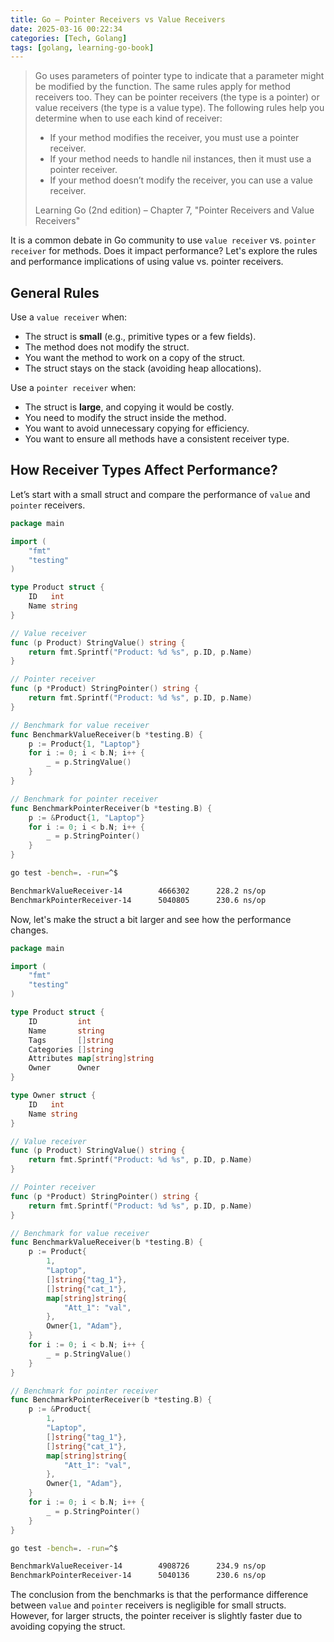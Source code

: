 ```yaml
---
title: Go — Pointer Receivers vs Value Receivers
date: 2025-03-16 00:22:34
categories: [Tech, Golang]
tags: [golang, learning-go-book]
---
```


>Go uses parameters of pointer type to indicate that a parameter might be modified by the function. The same rules apply for method receivers too. They can be pointer receivers (the type is a pointer) or value receivers (the type is a value type). The following rules help you determine when to use each kind of receiver:
>- If your method modifies the receiver, you must use a pointer receiver.
>- If your method needs to handle nil instances, then it must use a pointer receiver.
>- If your method doesn’t modify the receiver, you can use a value receiver.
>
> <footer>Learning Go (2nd edition) – Chapter 7, "Pointer Receivers and Value Receivers"</footer>

It is a common debate in Go community to use `value receiver` vs. `pointer receiver` for methods. Does it impact performance? Let's explore the rules and performance implications of using value vs. pointer receivers.

## General Rules
Use a `value receiver` when:
* The struct is **small** (e.g., primitive types or a few fields).
* The method does not modify the struct.
* You want the method to work on a copy of the struct.
* The struct stays on the stack (avoiding heap allocations).

Use a `pointer receiver` when:
* The struct is **large**, and copying it would be costly.
* You need to modify the struct inside the method.
* You want to avoid unnecessary copying for efficiency.
* You want to ensure all methods have a consistent receiver type.

## How Receiver Types Affect Performance?
Let’s start with a small struct and compare the performance of `value` and `pointer` receivers.

```go product_test.go
package main

import (
	"fmt"
	"testing"
)

type Product struct {
	ID   int
	Name string
}

// Value receiver
func (p Product) StringValue() string {
	return fmt.Sprintf("Product: %d %s", p.ID, p.Name)
}

// Pointer receiver
func (p *Product) StringPointer() string {
	return fmt.Sprintf("Product: %d %s", p.ID, p.Name)
}

// Benchmark for value receiver
func BenchmarkValueReceiver(b *testing.B) {
	p := Product{1, "Laptop"}
	for i := 0; i < b.N; i++ {
		_ = p.StringValue()
	}
}

// Benchmark for pointer receiver
func BenchmarkPointerReceiver(b *testing.B) {
	p := &Product{1, "Laptop"}
	for i := 0; i < b.N; i++ {
		_ = p.StringPointer()
	}
}
```
```bash
go test -bench=. -run=^$
```
```bash output
BenchmarkValueReceiver-14        4666302      228.2 ns/op
BenchmarkPointerReceiver-14      5040805      230.6 ns/op
```
Now, let's make the struct a bit larger and see how the performance changes.

```go product_test.go
package main

import (
	"fmt"
	"testing"
)

type Product struct {
	ID         int
	Name       string
	Tags       []string
	Categories []string
	Attributes map[string]string
	Owner      Owner
}

type Owner struct {
	ID   int
	Name string
}

// Value receiver
func (p Product) StringValue() string {
	return fmt.Sprintf("Product: %d %s", p.ID, p.Name)
}

// Pointer receiver
func (p *Product) StringPointer() string {
	return fmt.Sprintf("Product: %d %s", p.ID, p.Name)
}

// Benchmark for value receiver
func BenchmarkValueReceiver(b *testing.B) {
	p := Product{
		1,
		"Laptop",
		[]string{"tag_1"},
		[]string{"cat_1"},
		map[string]string{
			"Att_1": "val",
		},
		Owner{1, "Adam"},
	}
	for i := 0; i < b.N; i++ {
		_ = p.StringValue()
	}
}

// Benchmark for pointer receiver
func BenchmarkPointerReceiver(b *testing.B) {
	p := &Product{
		1,
		"Laptop",
		[]string{"tag_1"},
		[]string{"cat_1"},
		map[string]string{
			"Att_1": "val",
		},
		Owner{1, "Adam"},
	}
	for i := 0; i < b.N; i++ {
		_ = p.StringPointer()
	}
}
```
```bash
go test -bench=. -run=^$
```
```bash output
BenchmarkValueReceiver-14        4908726      234.9 ns/op
BenchmarkPointerReceiver-14      5040136      230.6 ns/op
```

The conclusion from the benchmarks is that the performance difference between `value` and `pointer` receivers is negligible for small structs. However, for larger structs, the pointer receiver is slightly faster due to avoiding copying the struct.
